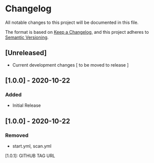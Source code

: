# Changelog
All notable changes to this project will be documented in this file.

The format is based on [Keep a Changelog](https://keepachangelog.com/en/1.0.0/),
and this project adheres to [Semantic Versioning](https://semver.org/spec/v2.0.0.html).

## [Unreleased]
 - Current development changes [ to be moved to release ]

## [1.0.0] - 2020-10-22
### Added
 - Initial Release
## [1.0.0] - 2020-10-22
### Removed
 - start.yml, scan.yml

[1.0.1]: GITHUB TAG URL
